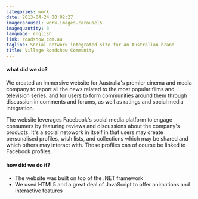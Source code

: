 ```yaml
---
categories: work
date: 2013-04-24 00:02:27
imagecarousel: work-images-carousel5
imagequantity: 3
language: english
link: roadshow.com.au
tagline: Social network integrated site for an Australian brand
title: Village Roadshow Community
---
```


#### what did we do?
We created an immersive website for Australia's premier cinema and media company to report all the news related to the most popular films and television series, and for users to form communities around them through discussion in comments and forums, as well as ratings and social media integration.

The website leverages Facebook's social media platform to engage consumers by featuring reviews and discussions about the company's products. It's a social netowork in itself in that users may create personalised profiles, wish lists, and collections which may be shared and which others may interact with. Those profiles can of course be linked to Facebook profiles.

#### how did we do it?
* The website was built on top of the .NET framework
* We used HTML5 and a great deal of JavaScript to offer animations and interactive features